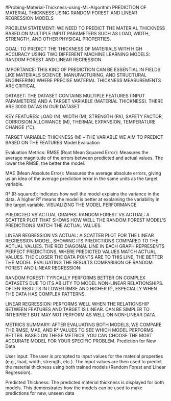 #Probing-Material-Thickness-using-ML-Algorithm
PREDICTION OF MATERIAL THICKNESS USING RANDOM FOREST AND LINEAR REGRESSION MODELS

PROBLEM STATEMENT:
 WE NEED TO PREDICT THE MATERIAL THICKNESS BASED ON MULTIPLE INPUT PARAMETERS
 SUCH AS LOAD, WIDTH, STRENGTH, AND OTHER PHYSICAL PROPERTIES.

 GOAL: 
TO PREDICT THE THICKNESS OF MATERIALS WITH HIGH ACCURACY USING TWO DIFFERENT
 MACHINE LEARNING MODELS: RANDOM FOREST AND LINEAR REGRESSION.
 
 IMPORTANCE: 
THIS KIND OF PREDICTION CAN BE ESSENTIAL IN FIELDS LIKE MATERIALS SCIENCE,
 MANUFACTURING, AND STRUCTURAL ENGINEERING WHERE PRECISE MATERIAL THICKNESS
 MEASUREMENTS ARE CRITICAL.

DATASET:
 THE DATASET CONTAINS MULTIPLE FEATURES (INPUT PARAMETERS) AND A TARGET
 VARIABLE (MATERIAL THICKNESS). THERE ARE 3000 DATAS IN OUR DATASET

 KEY FEATURES:
 LOAD (N), WIDTH (M), STRENGTH (PA), SAFETY FACTOR, CORROSION ALLOWANCE
 (M), THERMAL EXPANSION, TEMPERATURE CHANGE (°C).
 
 TARGET VARIABLE: THICKNESS (M) – THE VARIABLE WE AIM TO PREDICT BASED ON
 THE FEATURES
 Model Evaluation
 
 Evaluation Metrics:
 RMSE (Root Mean Squared Error): 
Measures the average magnitude of the errors between predicted and actual
 values. The lower the RMSE, the better the model.
 
 MAE (Mean Absolute Error):
 Measures the average absolute errors, giving us an idea of the average
 prediction error in the same units as the target variable.
 
 R² (R-squared): 
Indicates how well the model explains the variance in the data. A higher R²
 means the model is better at explaining the variability in the target variable.
VISUALIZING THE MODEL PERFORMANCE
 
 PREDICTED VS ACTUAL GRAPHS:
 RANDOM FOREST VS ACTUAL: 
A SCATTER PLOT THAT SHOWS HOW WELL THE RANDOM FOREST MODEL'S
 PREDICTIONS MATCH THE ACTUAL VALUES.
 
 LINEAR REGRESSION VS ACTUAL: 
A SCATTER PLOT FOR THE LINEAR REGRESSION MODEL, SHOWING ITS PREDICTIONS
 COMPARED TO THE ACTUAL VALUES.
 THE RED DIAGONAL LINE IN EACH GRAPH REPRESENTS PERFECT PREDICTIONS,
 WHERE PREDICTED VALUES MATCH ACTUAL VALUES.
 THE CLOSER THE DATA POINTS ARE TO THIS LINE, THE BETTER THE MODEL.
EVALUATING THE RESULTS
 COMPARISON OF RANDOM FOREST AND LINEAR REGRESSION:
 
 RANDOM FOREST:
 TYPICALLY PERFORMS BETTER ON COMPLEX DATASETS DUE TO ITS ABILITY TO
 MODEL NON-LINEAR RELATIONSHIPS.
 OFTEN RESULTS IN LOWER RMSE AND HIGHER R², ESPECIALLY WHEN THE DATA HAS
 COMPLEX PATTERNS.
 
 LINEAR REGRESSION:
 PERFORMS WELL WHEN THE RELATIONSHIP BETWEEN FEATURES AND TARGET IS
 LINEAR.
 CAN BE SIMPLER TO INTERPRET BUT MAY NOT PERFORM AS WELL ON NON-LINEAR
 DATA.

 METRICS SUMMARY:
 AFTER EVALUATING BOTH MODELS, WE COMPARE THE RMSE, MAE, AND R² VALUES
 TO SEE WHICH MODEL PERFORMS BETTER.
 BASED ON THESE METRICS, YOU CAN CHOOSE THE MOST ACCURATE MODEL FOR
 YOUR SPECIFIC PROBLEM.
Prediction for New Data
 
 User Input:
 The user is prompted to input values for the material properties (e.g., load, width, strength,
 etc.).
 The input values are then used to predict the material thickness using both trained models
 (Random Forest and Linear Regression).

 Predicted Thickness:
 The predicted material thickness is displayed for both models.
 This demonstrates how the models can be used to make predictions for new, unseen data
